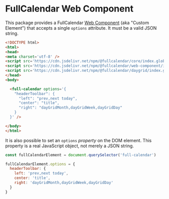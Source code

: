 
# FullCalendar Web Component

This package provides a FullCalendar [Web Component](https://developer.mozilla.org/en-US/docs/Web/Web_Components/Using_custom_elements) (aka "Custom Element") that accepts a single `options` attribute. It must be a valid JSON string.

```html
<!DOCTYPE html>
<html>
<head>
<meta charset='utf-8' />
<script src='https://cdn.jsdelivr.net/npm/@fullcalendar/core/index.global.min.js'></script>
<script src='https://cdn.jsdelivr.net/npm/@fullcalendar/web-component/index.global.min.js'></script>
<script src='https://cdn.jsdelivr.net/npm/@fullcalendar/daygrid/index.global.min.js'></script>
</head>
<body>

  <full-calendar options='{
    "headerToolbar": {
      "left": "prev,next today",
      "center": "title",
      "right": "dayGridMonth,dayGridWeek,dayGridDay"
    }
  }' />

</body>
</html>
```

It is also possible to set an `options` *property* on the DOM element. This property is a real JavaScript object, not merely a JSON string.

```js
const fullCalendarElement = document.querySelector('full-calendar')

fullCalendarElement.options = {
  headerToolbar: {
    left: 'prev,next today',
    center: 'title',
    right: 'dayGridMonth,dayGridWeek,dayGridDay'
  }
}
```
